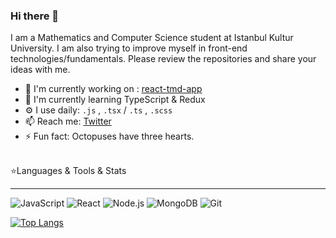 ### Hi there 👋

I am a Mathematics and Computer Science student at Istanbul Kultur University. 
I am also trying to improve myself in front-end technologies/fundamentals. Please review the repositories and share your ideas with me.

* 🔭  I'm currently working on : [react-tmd-app](https://github.com/yigitcandonmez/react-tmd-app)
* 🌱 I'm currently learning TypeScript & Redux
* ⚙️ I use daily: `.js` , `.tsx` / `.ts` , `.scss`
* 📫 Reach me: [Twitter](https://twitter.com/ksealyen)
* ⚡️ Fun fact: Octopuses have three hearts.
<br/>
⭐️Languages & Tools & Stats
<hr/>

![JavaScript](https://img.shields.io/badge/-JavaScript-black?style=flat-square&logo=javascript) 
![React](https://img.shields.io/badge/-React-black?style=flat-square&logo=react)
![Node.js](https://img.shields.io/badge/-Node.js-black?style=flat-square&logo=Node.js) 
![MongoDB](https://img.shields.io/badge/-MongoDB-black?style=flat-square&logo=MongoDB) 
![Git](https://img.shields.io/badge/-Git-black?style=flat-square&logo=git)

[![Top Langs](https://github-readme-stats.vercel.app/api/top-langs/?username=yigitcandonmez&layout=compact)](https://github.com/anuraghazra/github-readme-stats)
